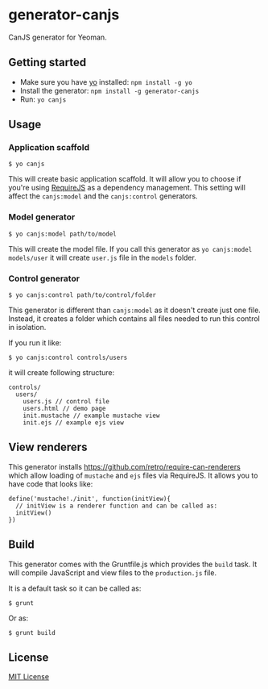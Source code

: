 # generator-canjs

CanJS generator for Yeoman.

## Getting started
- Make sure you have [yo](https://github.com/yeoman/yo) installed:
    `npm install -g yo`
- Install the generator: `npm install -g generator-canjs`
- Run: `yo canjs`

## Usage

### Application scaffold

    $ yo canjs

This will create basic application scaffold. It will allow you to choose if you're using
[RequireJS](http://http://requirejs.org/) as a dependency management. This setting will
affect the `canjs:model` and the `canjs:control` generators.

### Model generator

    $ yo canjs:model path/to/model

This will create the model file. If you call this generator as `yo canjs:model models/user`
it will create `user.js` file in the `models` folder.

### Control generator

    $ yo canjs:control path/to/control/folder

This generator is different than `canjs:model` as it doesn't create just one file. Instead,
it creates a folder which contains all files needed to run this control in isolation.

If you run it like:

    $ yo canjs:control controls/users

it will create following structure:

    controls/
      users/
        users.js // control file
        users.html // demo page
        init.mustache // example mustache view
        init.ejs // example ejs view

## View renderers 

This generator installs https://github.com/retro/require-can-renderers which allow loading of
`mustache` and `ejs` files via RequireJS. It allows you to have code that looks like:

    define('mustache!./init', function(initView){
      // initView is a renderer function and can be called as:
      initView()
    })

## Build

This generator comes with the Gruntfile.js which provides the `build` task. It will compile JavaScript
and view files to the `production.js` file.

It is a default task so it can be called as:

    $ grunt

Or as:

    $ grunt build

## License
[MIT License](http://en.wikipedia.org/wiki/MIT_License)
